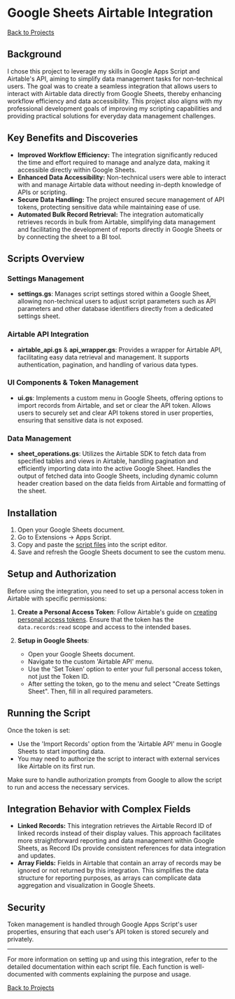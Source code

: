 # Google Sheets Airtable Integration 
[Back to Projects](../../index.md) 
## Background
I chose this project to leverage my skills in Google Apps Script and Airtable's API, aiming to simplify data management tasks for non-technical users. The goal was to create a seamless integration that allows users to interact with Airtable data directly from Google Sheets, thereby enhancing workflow efficiency and data accessibility. This project also aligns with my professional development goals of improving my scripting capabilities and providing practical solutions for everyday data management challenges.

## Key Benefits and Discoveries
- **Improved Workflow Efficiency:** The integration significantly reduced the time and effort required to manage and analyze data, making it accessible directly within Google Sheets.
- **Enhanced Data Accessibility:** Non-technical users were able to interact with and manage Airtable data without needing in-depth knowledge of APIs or scripting.
- **Secure Data Handling:** The project ensured secure management of API tokens, protecting sensitive data while maintaining ease of use.
- **Automated Bulk Record Retrieval:** The integration automatically retrieves records in bulk from Airtable, simplifying data management and facilitating the development of reports directly in Google Sheets or by connecting the sheet to a BI tool.



## Scripts Overview

### Settings Management
- **settings.gs**: Manages script settings stored within a Google Sheet, allowing non-technical users to adjust script parameters such as API parameters and other database identifiers directly from a dedicated settings sheet.

### Airtable API Integration
- **airtable_api.gs** & **api_wrapper.gs**: Provides a wrapper for Airtable API, facilitating easy data retrieval and management. It supports authentication, pagination, and handling of various data types.

### UI Components & Token Management
- **ui.gs**: Implements a custom menu in Google Sheets, offering options to import records from Airtable, and set or clear the API token. Allows users to securely set and clear API tokens stored in user properties, ensuring that sensitive data is not exposed.
  
### Data Management
- **sheet_operations.gs**: Utilizes the Airtable SDK to fetch data from specified tables and views in Airtable, handling pagination and efficiently importing data into the active Google Sheet. Handles the output of fetched data into Google Sheets, including dynamic
 column header creation based on the data fields from Airtable and formatting of the sheet.

## Installation
1. Open your Google Sheets document.
2. Go to Extensions -> Apps Script.
3. Copy and paste the [script files](https://github.com/RB-DataAnalyst/rb-dataanalyst.github.io/blob/master/projects/GAS) into the script editor.
4. Save and refresh the Google Sheets document to see the custom menu.

## Setup and Authorization

Before using the integration, you need to set up a personal access token in Airtable with specific permissions:

1. **Create a Personal Access Token**: Follow Airtable's guide on [creating personal access tokens](https://support.airtable.com/docs/creating-personal-access-tokens). Ensure that the token has the `data.records:read` scope and access to the intended bases.

2. **Setup in Google Sheets**:
   - Open your Google Sheets document.
   - Navigate to the custom 'Airtable API' menu.
   - Use the 'Set Token' option to enter your full personal access token, not just the Token ID.
   - After setting the token, go to the menu and select "Create Settings Sheet". Then, fill in all required parameters.

## Running the Script

Once the token is set:
- Use the 'Import Records' option from the 'Airtable API' menu in Google Sheets to start importing data.
- You may need to authorize the script to interact with external services like Airtable on its first run.

Make sure to handle authorization prompts from Google to allow the script to run and access the necessary services.

## Integration Behavior with Complex Fields
- **Linked Records:** This integration retrieves the Airtable Record ID of linked records instead of their display values. This approach facilitates more straightforward reporting and data management within Google Sheets, as Record IDs provide consistent references for data integration and updates.
- **Array Fields:** Fields in Airtable that contain an array of records may be ignored or not returned by this integration. This simplifies the data structure for reporting purposes, as arrays can complicate data aggregation and visualization in Google Sheets.

## Security

Token management is handled through Google Apps Script's user properties, ensuring that each user's API token is stored securely and privately.

---

For more information on setting up and using this integration, refer to the detailed documentation within each script file. Each function is well-documented with comments explaining the purpose and usage.

[Back to Projects](../../index.md) 
